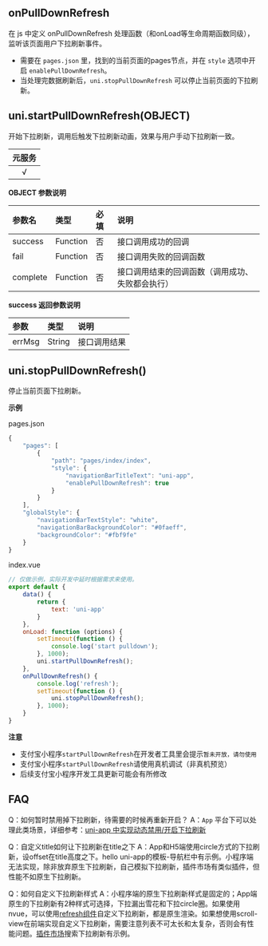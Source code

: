 ## onPullDownRefresh
在 js 中定义 onPullDownRefresh 处理函数（和onLoad等生命周期函数同级），监听该页面用户下拉刷新事件。

- 需要在 ``pages.json`` 里，找到的当前页面的pages节点，并在 ``style`` 选项中开启 ``enablePullDownRefresh``。
- 当处理完数据刷新后，``uni.stopPullDownRefresh`` 可以停止当前页面的下拉刷新。

## uni.startPullDownRefresh(OBJECT)
开始下拉刷新，调用后触发下拉刷新动画，效果与用户手动下拉刷新一致。

|元服务|
|:-:|
|√|

<!-- UNIAPPAPIJSON.startPullDownRefresh.compatibility -->

**OBJECT 参数说明**

|参数名|类型|必填|说明|
|:-|:-|:-|:-|
|success|Function|否|接口调用成功的回调|
|fail|Function|否|接口调用失败的回调函数|
|complete|Function|否|接口调用结束的回调函数（调用成功、失败都会执行）|

**success 返回参数说明**

|参数|类型|说明|
|:-|:-|:-|
|errMsg|String|接口调用结果|

<!-- UNIAPPAPIJSON.startPullDownRefresh.tutorial -->

## uni.stopPullDownRefresh()
停止当前页面下拉刷新。

<!-- UNIAPPAPIJSON.stopPullDownRefresh.compatibility -->

**示例**

pages.json

```javascript
{
    "pages": [
        {
        	"path": "pages/index/index",
        	"style": {
        		"navigationBarTitleText": "uni-app",
        		"enablePullDownRefresh": true
        	}
        }
    ],
    "globalStyle": {
    	"navigationBarTextStyle": "white",
    	"navigationBarBackgroundColor": "#0faeff",
    	"backgroundColor": "#fbf9fe"
    }
}
```

index.vue
```javascript
// 仅做示例，实际开发中延时根据需求来使用。
export default {
	data() {
		return {
			text: 'uni-app'
		}
	},
	onLoad: function (options) {
		setTimeout(function () {
			console.log('start pulldown');
		}, 1000);
		uni.startPullDownRefresh();
	},
	onPullDownRefresh() {
		console.log('refresh');
		setTimeout(function () {
			uni.stopPullDownRefresh();
		}, 1000);
	}
}
```

**注意**

- 支付宝小程序`startPullDownRefresh`在开发者工具里会提示``暂未开放，请勿使用``
- 支付宝小程序`startPullDownRefresh`请使用真机调试（非真机预览）
- 后续支付宝小程序开发工具更新可能会有所修改


<!-- UNIAPPAPIJSON.stopPullDownRefresh.tutorial -->

## FAQ
Q：如何暂时禁用掉下拉刷新，待需要的时候再重新开启？
A：`App` 平台下可以处理此类场景，详细参考：[uni-app 中实现动态禁用/开启下拉刷新](https://ask.dcloud.net.cn/article/35134)

Q：自定义title如何让下拉刷新在title之下
A：App和H5端使用circle方式的下拉刷新，设offset在title高度之下。hello uni-app的模板-导航栏中有示例。小程序端无法实现，除非放弃原生下拉刷新，自己模拟下拉刷新，插件市场有类似插件，但性能不如原生下拉刷新。

Q：如何自定义下拉刷新样式
A：小程序端的原生下拉刷新样式是固定的；App端原生的下拉刷新有2种样式可选择，下拉漏出雪花和下拉circle圈。如果使用nvue，可以使用[refresh组件](https://uniapp.dcloud.io/component/refresh)自定义下拉刷新，都是原生渲染。如果想使用scroll-view在前端实现自定义下拉刷新，需要注意列表不可太长和太复杂，否则会有性能问题。[插件市场](https://ext.dcloud.net.cn/)搜索下拉刷新有示例。
